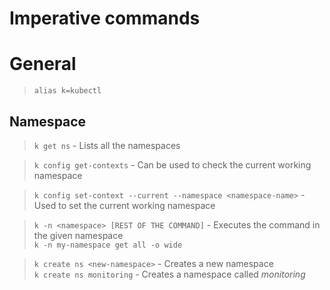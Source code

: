 # Imperative commands

# General

> `alias k=kubectl`

## Namespace

> `k get ns` - Lists all the namespaces

> `k config get-contexts` - Can be used to check the current working namespace

> `k config set-context --current --namespace <namespace-name>` - Used to set the current working namespace

> `k -n <namespace> [REST OF THE COMMAND]` - Executes the command in the given namespace  
`k -n my-namespace get all -o wide`

> `k create ns <new-namespace>` - Creates a new namespace  
`k create ns monitoring` - Creates a namespace called _monitoring_